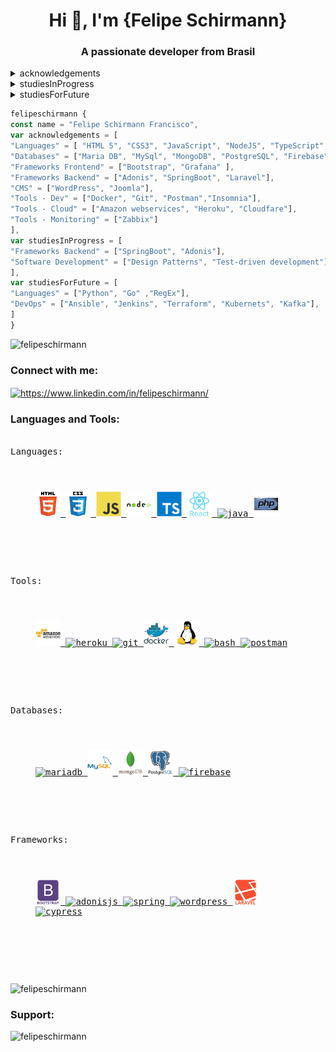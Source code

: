 <!---
felipeschirmann/felipeschirmann is a ✨ special ✨ repository because its `README.md` (this file) appears on your GitHub profile.
You can click the Preview link to take a look at your changes.
--->
<h1 align="center">Hi 👋, I'm {Felipe Schirmann}</h1>
<h3 align="center">A passionate developer from Brasil</h3>


<details>
  <summary>acknowledgements</summary>
  ```javascript
  var acknowledgements = {
  "Languages" = [ "HTML 5", "CSS3", "JavaScript", "NodeJS", "TypeScript", "ReactJS", "Java", "PHP", "C", "C++" ],
  "Databases" = ["Maria DB", "MySql", "MongoDB", "PostgreSQL", "Firebase"],
  "Frameworks Frontend" = ["Bootstrap", "Grafana" ],
  "Frameworks Backend" = ["Adonis", "SpringBoot", "Laravel"],
  "CMS" = ["WordPress", "Joomla"],
  "Tools - Dev" = ["Docker", "Git", "Postman","Insomnia"],
  "Tools - Cloud" = ["Amazon webservices", "Heroku", "Cloudfare"],
  "Tools - Monitoring" = ["Zabbix"]
  }
  ```
</details>
<details>
  <summary>studiesInProgress</summary>
  ```javascript
  {
    "Frameworks Backend" = ["SpringBoot", "Adonis"],
  "Software Development" = ["Design Patterns", "Test-driven development"]
  }
  ```
</details>
<details>
  <summary>studiesForFuture</summary>
  ```javascript
  {
  "Languages" = ["Python", "Go" ,"RegEx"],
  "DevOps" = ["Ansible", "Jenkins", "Terraform", "Kubernets", "Kafka"]
  }
  ```
</details>

```javascript
felipeschirmann {
const name = "Felipe Schirmann Francisco",
var acknowledgements = [
"Languages" = [ "HTML 5", "CSS3", "JavaScript", "NodeJS", "TypeScript", "ReactJS", "Java", "PHP", "C", "C++" ],
"Databases" = ["Maria DB", "MySql", "MongoDB", "PostgreSQL", "Firebase"],
"Frameworks Frontend" = ["Bootstrap", "Grafana" ],
"Frameworks Backend" = ["Adonis", "SpringBoot", "Laravel"],
"CMS" = ["WordPress", "Joomla"],
"Tools - Dev" = ["Docker", "Git", "Postman","Insomnia"],
"Tools - Cloud" = ["Amazon webservices", "Heroku", "Cloudfare"],
"Tools - Monitoring" = ["Zabbix"]
],
var studiesInProgress = [
"Frameworks Backend" = ["SpringBoot", "Adonis"],
"Software Development" = ["Design Patterns", "Test-driven development"]
],
var studiesForFuture = [
"Languages" = ["Python", "Go" ,"RegEx"],
"DevOps" = ["Ansible", "Jenkins", "Terraform", "Kubernets", "Kafka"],
]
}
```

<p align="left"> <img
    src="https://komarev.com/ghpvc/?username=felipeschirmann&label=Profile%20views&color=0e75b6&style=flat"
    alt="felipeschirmann" />
</p>


<h3 align="left">Connect with me:</h3>
<p align="left">
  <a href="https://linkedin.com/in/felipeschirmann/" target="blank"><img align="center"
      src="https://raw.githubusercontent.com/rahuldkjain/github-profile-readme-generator/master/src/images/icons/Social/linked-in-alt.svg"
      alt="https://www.linkedin.com/in/felipeschirmann/" height="30" width="40" /></a>
</p>

<h3 align="left">Languages and Tools:</h3>
<br />
<div>
  <kbd>
    <kbd>Languages:</kbd>
    <div style="margin: 20px; padding: 20px;">
      <br />
      <a href="https://www.w3.org/html/" target="_blank" rel="noreferrer"> <img
          src="https://raw.githubusercontent.com/devicons/devicon/master/icons/html5/html5-original-wordmark.svg"
          alt="html5" width="40" height="40" />
      </a>
      <a href="https://www.w3schools.com/css/" target="_blank" rel="noreferrer"> <img
          src="https://raw.githubusercontent.com/devicons/devicon/master/icons/css3/css3-original-wordmark.svg"
          alt="css3" width="40" height="40" />
      </a>
      <a href="https://developer.mozilla.org/en-US/docs/Web/JavaScript" target="_blank" rel="noreferrer"> <img
          src="https://raw.githubusercontent.com/devicons/devicon/master/icons/javascript/javascript-original.svg"
          alt="javascript" width="40" height="40" />
      </a>
      <a href="https://nodejs.org" target="_blank" rel="noreferrer"> <img
          src="https://raw.githubusercontent.com/devicons/devicon/master/icons/nodejs/nodejs-original-wordmark.svg"
          alt="nodejs" width="40" height="40" />
      </a>
      <a href="https://www.typescriptlang.org/" target="_blank" rel="noreferrer"> <img
          src="https://raw.githubusercontent.com/devicons/devicon/master/icons/typescript/typescript-original.svg"
          alt="typescript" width="40" height="40" />
      </a>
      <a href="https://reactjs.org/" target="_blank" rel="noreferrer"> <img
          src="https://raw.githubusercontent.com/devicons/devicon/master/icons/react/react-original-wordmark.svg"
          alt="react" width="40" height="40" />
      </a>
      <a href="https://www.java.com" target="_blank" rel="noreferrer"> <img
          src="https://cdn.jsdelivr.net/gh/devicons/devicon/icons/java/java-original-wordmark.svg" alt="java" width="40"
          height="40" />
      </a>
      <a href="https://www.php.net" target="_blank" rel="noreferrer"> <img
          src="https://raw.githubusercontent.com/devicons/devicon/master/icons/php/php-original.svg" alt="php"
          width="40" height="40" />
      </a>
    </div>
    <br />
  </kbd>
  <br />
  <br />
  <kbd>
    <kbd>Tools:</kbd>
    <div style="margin: 20px; padding: 20px;">
      <br />
      <a href="https://aws.amazon.com" target="_blank" rel="noreferrer">
        <img
          src="https://raw.githubusercontent.com/devicons/devicon/master/icons/amazonwebservices/amazonwebservices-original-wordmark.svg"
          alt="aws" width="40" height="40" />
      </a>
      <a href="https://heroku.com" target="_blank" rel="noreferrer">
        <img src="https://cdn.jsdelivr.net/gh/devicons/devicon/icons/heroku/heroku-original-wordmark.svg" alt="heroku"
          width="40" height="40" />
      </a>
      <a href="https://git-scm.com/" target="_blank" rel="noreferrer">
        <img src="https://cdn.jsdelivr.net/gh/devicons/devicon/icons/git/git-original-wordmark.svg" alt="git" width="40"
          height="40" />
      </a>
      <a href="https://www.docker.com/" target="_blank" rel="noreferrer">
        <img src="https://raw.githubusercontent.com/devicons/devicon/master/icons/docker/docker-original-wordmark.svg"
          alt="docker" width="40" height="40" />
      </a>
      <a href="https://www.linux.org/" target="_blank" rel="noreferrer">
        <img src="https://raw.githubusercontent.com/devicons/devicon/master/icons/linux/linux-original.svg" alt="linux"
          width="40" height="40" />
      </a>
      <a href="https://www.gnu.org/software/bash/" target="_blank" rel="noreferrer">
        <img src="https://www.vectorlogo.zone/logos/gnu_bash/gnu_bash-icon.svg" alt="bash" width="40" height="40" />
      </a>
      <a href="https://postman.com" target="_blank" rel="noreferrer">
        <img src="https://www.vectorlogo.zone/logos/getpostman/getpostman-icon.svg" alt="postman" width="40"
          height="40" />
      </a>
    </div>
    <br />
  </kbd>
  <br />
  <br />
  <kbd>
    <kbd>Databases:</kbd>
    <div style="margin: 20px; padding: 20px;">
      <br />
      <a href="https://mariadb.org/" target="_blank" rel="noreferrer">
        <img src="https://www.vectorlogo.zone/logos/mariadb/mariadb-icon.svg" alt="mariadb" width="40" height="40" />
      </a>
      <a href="https://www.mysql.com/" target="_blank" rel="noreferrer">
        <img src="https://raw.githubusercontent.com/devicons/devicon/master/icons/mysql/mysql-original-wordmark.svg"
          alt="mysql" width="40" height="40" />
      </a>
      <a href="https://www.mongodb.com/" target="_blank" rel="noreferrer">
        <img src="https://raw.githubusercontent.com/devicons/devicon/master/icons/mongodb/mongodb-original-wordmark.svg"
          alt="mongodb" width="40" height="40" />
      </a>
      <a href="https://www.postgresql.org" target="_blank" rel="noreferrer">
        <img
          src="https://raw.githubusercontent.com/devicons/devicon/master/icons/postgresql/postgresql-original-wordmark.svg"
          alt="postgresql" width="40" height="40" />
      </a>
      <a href="https://firebase.google.com/" target="_blank" rel="noreferrer">
        <img src="https://www.vectorlogo.zone/logos/firebase/firebase-icon.svg" alt="firebase" width="40" height="40" />
      </a>
    </div>
    <br />
  </kbd>
  <br />
  <br />
  <kbd>
    <kbd>Frameworks:</kbd>
    <div style="margin: 20px; padding: 20px;">
      <br />
      <a href="https://getbootstrap.com" target="_blank" rel="noreferrer">
        <img
          src="https://raw.githubusercontent.com/devicons/devicon/master/icons/bootstrap/bootstrap-plain-wordmark.svg"
          alt="bootstrap" width="40" height="40" />
      </a>
      <a href="https://adonisjs.com/" target="_blank" rel="noreferrer">
        <img src="https://cdn.jsdelivr.net/gh/devicons/devicon/icons/adonisjs/adonisjs-original-wordmark.svg"
          alt="adonisjs" width="40" height="40" />
      </a>
      <a href="https://spring.io/" target="_blank" rel="noreferrer">
        <img src="https://cdn.jsdelivr.net/gh/devicons/devicon/icons/spring/spring-original-wordmark.svg" alt="spring"
          width="40" height="40" />
      </a>
      <a href="https://wordpress.org/" target="_blank" rel="noreferrer">
        <img src="https://cdn.jsdelivr.net/gh/devicons/devicon/icons/wordpress/wordpress-original.svg" alt="wordpress"
          width="40" height="40" />
      </a>
      <a href="https://laravel.com/" target="_blank" rel="noreferrer">
        <img src="https://raw.githubusercontent.com/devicons/devicon/master/icons/laravel/laravel-plain-wordmark.svg"
          alt="laravel" width="40" height="40" />
      </a>
      <a href="https://www.cypress.io" target="_blank" rel="noreferrer">
        <img
          src="https://raw.githubusercontent.com/simple-icons/simple-icons/6e46ec1fc23b60c8fd0d2f2ff46db82e16dbd75f/icons/cypress.svg"
          alt="cypress" width="40" height="40" />
      </a>
    </div>
    <br />
  </kbd>
</div>
<br />
<br />
<p>
  <img align="center"
    src="https://github-readme-stats.vercel.app/api/top-langs?username=felipeschirmann&show_icons=true&locale=en&layout=compact&theme=dark"
    alt="felipeschirmann" />
</p>

<h3 align="left">Support:</h3>
<p>
  <a href="https://www.buymeacoffee.com/felipeschirmann">
    <img align="left" src="https://cdn.buymeacoffee.com/buttons/v2/default-yellow.png" height="50" width="210"
      alt="felipeschirmann" />
  </a>
</p>
<br>
<br>